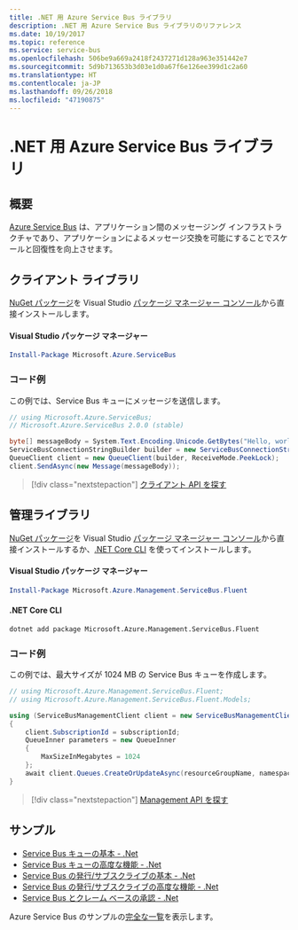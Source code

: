 ```yaml
---
title: .NET 用 Azure Service Bus ライブラリ
description: .NET 用 Azure Service Bus ライブラリのリファレンス
ms.date: 10/19/2017
ms.topic: reference
ms.service: service-bus
ms.openlocfilehash: 506be9a669a2418f2437271d128a963e351442e7
ms.sourcegitcommit: 5d9b713653b3d03e1d0a67f6e126ee399d1c2a60
ms.translationtype: HT
ms.contentlocale: ja-JP
ms.lasthandoff: 09/26/2018
ms.locfileid: "47190875"
---
```

# <a name="azure-service-bus-libraries-for-net"></a>.NET 用 Azure Service Bus ライブラリ

## <a name="overview"></a>概要

[Azure Service Bus](https://docs.microsoft.com/azure/service-bus-messaging/service-bus-messaging-overview) は、アプリケーション間のメッセージング インフラストラクチャであり、アプリケーションによるメッセージ交換を可能にすることでスケールと回復性を向上させます。

## <a name="client-library"></a>クライアント ライブラリ

[NuGet パッケージ](https://www.nuget.org/packages/Microsoft.Azure.ServiceBus)を Visual Studio [パッケージ マネージャー コンソール][PackageManager]から直接インストールします。

#### <a name="visual-studio-package-manager"></a>Visual Studio パッケージ マネージャー

```powershell
Install-Package Microsoft.Azure.ServiceBus
```

### <a name="code-example"></a>コード例

この例では、Service Bus キューにメッセージを送信します。

```csharp
// using Microsoft.Azure.ServiceBus;
// Microsoft.Azure.ServiceBus 2.0.0 (stable)

byte[] messageBody = System.Text.Encoding.Unicode.GetBytes("Hello, world!");
ServiceBusConnectionStringBuilder builder = new ServiceBusConnectionStringBuilder(connectionString);
QueueClient client = new QueueClient(builder, ReceiveMode.PeekLock);
client.SendAsync(new Message(messageBody));
```

> [!div class="nextstepaction"]
> [クライアント API を探す](/dotnet/api/overview/azure/servicebus/client)


## <a name="management-library"></a>管理ライブラリ

[NuGet パッケージ](https://www.nuget.org/packages/Microsoft.Azure.Management.ServiceBus.Fluent)を Visual Studio [パッケージ マネージャー コンソール][PackageManager]から直接インストールするか、[.NET Core CLI][DotNetCLI] を使ってインストールします。

#### <a name="visual-studio-package-manager"></a>Visual Studio パッケージ マネージャー

```powershell
Install-Package Microsoft.Azure.Management.ServiceBus.Fluent
```

#### <a name="net-core-cli"></a>.NET Core CLI

```bash
dotnet add package Microsoft.Azure.Management.ServiceBus.Fluent
```

### <a name="code-example"></a>コード例

この例では、最大サイズが 1024 MB の Service Bus キューを作成します。

```csharp
// using Microsoft.Azure.Management.ServiceBus.Fluent;
// using Microsoft.Azure.Management.ServiceBus.Fluent.Models;

using (ServiceBusManagementClient client = new ServiceBusManagementClient(credentials))
{
    client.SubscriptionId = subscriptionId;
    QueueInner parameters = new QueueInner
    {
        MaxSizeInMegabytes = 1024
    };
    await client.Queues.CreateOrUpdateAsync(resourceGroupName, namespaceName, queueName, parameters);
}
```

> [!div class="nextstepaction"]
> [Management API を探す](/dotnet/api/overview/azure/servicebus/management)

## <a name="samples"></a>サンプル

- [Service Bus キューの基本 - .Net](https://azure.microsoft.com/resources/samples/service-bus-dotnet-manage-queue-with-basic-features/)
- [Service Bus キューの高度な機能 - .Net](https://azure.microsoft.com/resources/samples/service-bus-dotnet-manage-queue-with-advanced-features/)
- [Service Bus の発行/サブスクライブの基本 - .Net](https://azure.microsoft.com/resources/samples/service-bus-dotnet-manage-publish-subscribe-with-basic-features/)
- [Service Bus の発行/サブスクライブの高度な機能 - .Net](https://azure.microsoft.com/resources/samples/service-bus-dotnet-manage-publish-subscribe-with-advanced-features/)
- [Service Bus とクレーム ベースの承認 - .Net](https://azure.microsoft.com/resources/samples/service-bus-dotnet-manage-with-claims-based-authorization/)

Azure Service Bus のサンプルの[完全な一覧](https://azure.microsoft.com/resources/samples/?term=service+bus)を表示します。


[PackageManager]: https://docs.microsoft.com/nuget/tools/package-manager-console
[DotNetCLI]: https://docs.microsoft.com/dotnet/core/tools/dotnet-add-package
